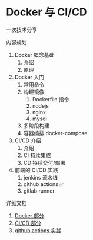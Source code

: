 # Docker 与 CI/CD

一次技术分享

内容规划

1. Docker 概念基础
   1. 介绍
   2. 原理
2. Docker 入门
   1. 常用命令
   2. 构建镜像
      1. Dockerfile 指令
      2. nodejs
      3. nginx
      4. mysql
   3. 多阶段构建
   4. 容器编排 docker-compose
3. CI/CD 介绍
   1. 介绍
   2. CI 持续集成
   3. CD 持续交付/部署
4. 前端的 CI/CD 实践
   1. jenkins 流水线
   2. github actions ✅
   3. gitlab runner

详细文档

1. [Docker 部分](./docs/docker.md)
2. [CI/CD 部分](./docs/ci-cd.md)
3. [github actions 实践](./docs/github-actions.md)
